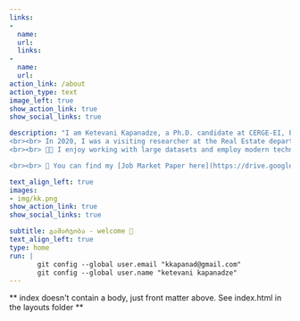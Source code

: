 ```yaml
---
links:
- 
  name: 
  url: 
  links:
- 
  name: 
  url: 
action_link: /about
action_type: text
image_left: true
show_action_link: true
show_social_links: true

description: "I am Ketevani Kapanadze, a Ph.D. candidate at CERGE-EI, Prague. I am participating in the 2022–2023 academic job market. My research interests lie in economic geography, urban & regional economics, and European integration. 
<br><br> In 2020, I was a visiting researcher at the Real Estate department, at the Massachusetts Institute of Technology (MIT). In 2021, I became the young economist of the year - the prize by _the Czech Economic Society_. The award winning paper is currently under R&R in _the Journal of Economic Geography_. 
<br><br> 👩‍💻 I enjoy working with large datasets and employ modern techniques to crawl data and create databases from open sources. I also work with remotely sensed images and use unconventional data sources for economic analysis - daytime & nighttime satellite images.

<br><br> 📰 You can find my [Job Market Paper here](https://drive.google.com/file/d/1YbYNiyKaRXP1bTp3boCB83lLV-rjjwgj/view?usp=sharing). This paper explores a unique quasi-natural experiment of removing borders between European cities that were once united in the past and then divided due to major conflicts. I show that local economic activities concentrated close to the early 20th century prewar centers in the formerly united cities after abolishing borders."

text_align_left: true
images:
- img/kk.png
show_action_link: true
show_social_links: true

subtitle: გამარჯობა - welcome 🤝
text_align_left: true
type: home
run: |
       git config --global user.email "kkapanad@gmail.com"
       git config --global user.name "ketevani kapanadze"
---
```


** index doesn't contain a body, just front matter above.
See index.html in the layouts folder **
